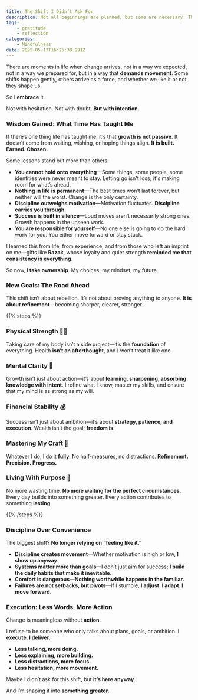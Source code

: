 ```yaml
---
title: The Shift I Didn’t Ask For
description: Not all beginnings are planned, but some are necessary. This time, I step forward without hesitation.
tags:
    - gratitude
    - reflection
categories:
    - Mindfulness
date: 2025-05-17T16:25:38.991Z
---
```



There are moments in life when change arrives, not in a way we expected, not in a way we prepared for, but in a way that **demands movement**. Some shifts happen gently, others arrive as a force, and whether we like it or not, they shape us.

So I **embrace** it.

Not with hesitation. Not with doubt. **But with intention.**


### Wisdom Gained: What Time Has Taught Me  

If there’s one thing life has taught me, it’s that **growth is not passive**. It doesn’t come from waiting, wishing, or hoping things align. **It is built. Earned. Chosen.**

Some lessons stand out more than others:  

- **You cannot hold onto everything**—Some things, some people, some identities were never meant to stay. Letting go isn't loss; it's making room for what’s ahead.
- **Nothing in life is permanent**—The best times won’t last forever, but neither will the worst. Change is the only certainty.
- **Discipline outweighs motivation**—Motivation fluctuates. **Discipline carries you through.**
- **Success is built in silence**—Loud moves aren’t necessarily strong ones. Growth happens in the unseen work.
- **You are responsible for yourself**—No one else is going to do the hard work for you. You either move forward or stay stuck.

I learned this from life, from experience, and from those who left an imprint on me—gifts like **Razak**, whose loyalty and quiet strength **reminded me that consistency is everything**.

So now, **I take ownership**. My choices, my mindset, my future. 


### New Goals: The Road Ahead  

This shift isn’t about rebellion. It’s not about proving anything to anyone. **It is about refinement**—becoming sharper, clearer, stronger.

{{% steps %}}

### **Physical Strength** 🏋️‍♂️  

Taking care of my body isn’t a side project—it’s the **foundation** of everything. Health **isn’t an afterthought**, and I won’t treat it like one. 

### **Mental Clarity** 📖 

Growth isn’t just about action—it’s about **learning, sharpening, absorbing knowledge with intent**. I refine what I know, master my skills, and ensure that my mind is as strong as my will.  

### **Financial Stability** 💰  

Success isn’t just about ambition—it’s about **strategy, patience, and execution**. Wealth isn’t the goal; **freedom is**. 

### **Mastering My Craft** 🎯 

Whatever I do, I do it **fully**. No half-measures, no distractions. **Refinement. Precision. Progress.**  

### **Living With Purpose** 🏁 

No more wasting time. **No more waiting for the perfect circumstances.** Every day builds into something greater. Every action contributes to something **lasting**.  

{{% /steps %}}

### Discipline Over Convenience  

The biggest shift? **No longer relying on “feeling like it.”**  

- **Discipline creates movement**—Whether motivation is high or low, **I show up anyway**.
- **Systems matter more than goals**—I don’t just aim for success; **I build the daily habits that make it inevitable**.
- **Comfort is dangerous**—**Nothing worthwhile happens in the familiar.**
- **Failures are not setbacks, but pivots**—If I stumble, **I adjust. I adapt. I move forward.**


### Execution: Less Words, More Action  

Change is meaningless without **action**.  

I refuse to be someone who only talks about plans, goals, or ambition. **I execute. I deliver.**  

- **Less talking, more doing.**  
- **Less explaining, more building.**  
- **Less distractions, more focus.**  
- **Less hesitation, more movement.**  

Maybe I didn’t ask for this shift, but **it’s here anyway**.

And I’m shaping it into **something greater**.
